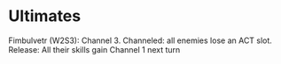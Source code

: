 # Ultimates
Fimbulvetr (W2S3): Channel 3. Channeled: all enemies lose an ACT slot. Release: All their skills gain Channel 1 next turn